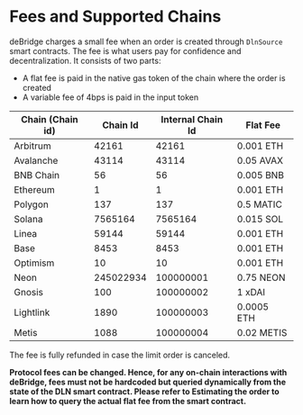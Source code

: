 # Fees and Supported Chains

deBridge charges a small fee when an order is created through `DlnSource` smart contracts. The fee is what users pay for confidence and decentralization. It consists of two parts:

* A flat fee is paid in the native gas token of the chain where the order is created
* A variable fee of 4bps is paid in the input token

| Chain (Chain id) | Chain Id  | Internal Chain Id | Flat Fee   |
| ---------------- | --------- | ----------------- | ---------- |
| Arbitrum         | 42161     | 42161             | 0.001 ETH  |
| Avalanche        | 43114     | 43114             | 0.05 AVAX  |
| BNB Chain        | 56        | 56                | 0.005 BNB  |
| Ethereum         | 1         | 1                 | 0.001 ETH  |
| Polygon          | 137       | 137               | 0.5 MATIC  |
| Solana           | 7565164   | 7565164           | 0.015 SOL  |
| Linea            | 59144     | 59144             | 0.001 ETH  |
| Base             | 8453      | 8453              | 0.001 ETH  |
| Optimism         | 10        | 10                | 0.001 ETH  |
| Neon             | 245022934 | 100000001         | 0.75 NEON  |
| Gnosis           | 100       | 100000002         | 1 xDAI     |
| Lightlink        | 1890      | 100000003         | 0.0005 ETH |
| Metis            | 1088      | 100000004         | 0.02 METIS |

The fee is fully refunded in case the limit order is canceled.

**Protocol fees can be changed. Hence, for any on-chain interactions with deBridge, fees must not be hardcoded but queried dynamically from the state of the DLN smart contract. Please refer to Estimating the order to learn how to query the actual flat fee from the smart contract.**
